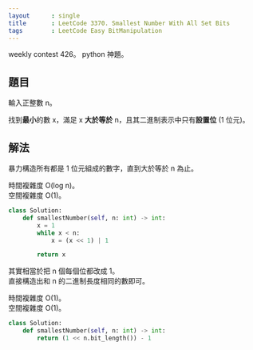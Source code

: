 ```yaml
---
layout      : single
title       : LeetCode 3370. Smallest Number With All Set Bits
tags        : LeetCode Easy BitManipulation
---
```

weekly contest 426。
python 神題。  

## 題目

輸入正整數 n。  

找到**最小**的數 x，滿足 x **大於等於** n，且其二進制表示中只有**設置位** (1 位元)。  

## 解法

暴力構造所有都是 1 位元組成的數字，直到大於等於 n 為止。  

時間複雜度 O(log n)。  
空間複雜度 O(1)。  

```python
class Solution:
    def smallestNumber(self, n: int) -> int:
        x = 1
        while x < n:
            x = (x << 1) | 1

        return x
```

其實相當於把 n 個每個位都改成 1。  
直接構造出和 n 的二進制長度相同的數即可。  

時間複雜度 O(1)。  
空間複雜度 O(1)。  

```python
class Solution:
    def smallestNumber(self, n: int) -> int:
        return (1 << n.bit_length()) - 1
```
